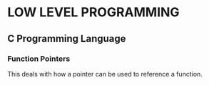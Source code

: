 # LOW LEVEL PROGRAMMING

## C Programming Language

### Function Pointers

This deals with how a pointer can be used to reference a function.
